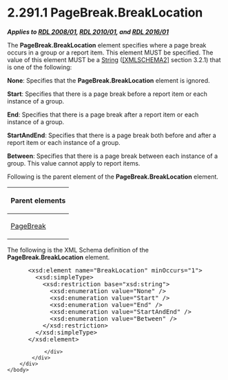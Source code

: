 <html dir="LTR" xmlns:mshelp="http://msdn.microsoft.com/mshelp" xmlns:ddue="http://ddue.schemas.microsoft.com/authoring/2003/5" xmlns:xlink="http://www.w3.org/1999/xlink" xmlns:tool="http://www.microsoft.com/tooltip">
    <head>
        <meta http-equiv="Content-Type" content="text/html; CHARSET=utf-8"></meta>
        <meta name="save" content="history"></meta>
        <title>2.291.1 PageBreak.BreakLocation</title>
        <xml>
            <mshelp:toctitle title="2.291.1 PageBreak.BreakLocation"></mshelp:toctitle>
            <mshelp:rltitle title="[MS-RDL]: PageBreak.BreakLocation"></mshelp:rltitle>
            <mshelp:keyword index="A" term="21d1866e-d707-4bd0-951d-8e756704c837"></mshelp:keyword>
            <mshelp:attr name="DCSext.ContentType" value="open specification"></mshelp:attr>
            <mshelp:attr name="AssetID" value="21d1866e-d707-4bd0-951d-8e756704c837"></mshelp:attr>
            <mshelp:attr name="TopicType" value="kbRef"></mshelp:attr>
            <mshelp:attr name="DCSext.Title" value="[MS-RDL]: PageBreak.BreakLocation" />
        </xml>
    </head>
    <body>
        <div id="header">
            <h1 class="heading">2.291.1 PageBreak.BreakLocation</h1>
        </div>
        <div id="mainSection">
            <div id="mainBody">
                <div id="allHistory" class="saveHistory"></div>
                <div id="sectionSection0" class="section" name="collapseableSection">
                    

<p><b><i>Applies to </i></b><a href="1e855f94-4617-47e4-b89e-0856c6cb420f.html"><b><i>RDL 2008/01</i></b></a><b><i>,
</i></b><a href="3428e690-a348-4ec7-8a6a-8efb42d2cdee.html"><b><i>RDL 2010/01</i></b></a><b><i>,
and </i></b><a href="52ce3983-2bfc-4e72-9359-42aaf5fe4509.html"><b><i>RDL 2016/01</i></b></a></p>

<p>The <b>PageBreak.BreakLocation</b> element specifies where a
page break occurs in a group or a report item. This element MUST be specified.
The value of this element MUST be a <a href="1ed81ef3-a683-45e3-aaad-bd2bbe71bc3d.html">String</a> (<a href="https://go.microsoft.com/fwlink/?LinkId=90610">[XMLSCHEMA2]</a> section
3.2.1) that is one of the following:</p>

<p><b>None</b>: Specifies that the <b>PageBreak.BreakLocation</b>
element is ignored.</p>

<p><b>Start</b>: Specifies that there is a page break
before a report item or each instance of a group. </p>

<p><b>End</b>: Specifies that there is a page break
after a report item or each instance of a group.</p>

<p><b>StartAndEnd</b>: Specifies that there is a page
break both before and after a report item or each instance of a group.</p>

<p><b>Between</b>: Specifies that there is a page break
between each instance of a group. This value cannot apply to report items.</p>

<p>Following is the parent element of the <b>PageBreak.BreakLocation</b>
element.</p>

<table>
 <thead>
  <tr>
   <th>
   <p>Parent elements</p>
   </th>
  </tr>
 </thead>
 <tr>
  <td>
  <p><a href="1d92eb7b-d946-4802-bb7b-30ea559bb8a2.html">PageBreak</a></p>
  </td>
 </tr>
</table>

<p>The following is the XML Schema definition of the <b>PageBreak.BreakLocation</b>
element.</p>

<dl>
<dd>
<div><pre> &lt;xsd:element name=&quot;BreakLocation&quot; minOccurs=&quot;1&quot;&gt;
   &lt;xsd:simpleType&gt;
     &lt;xsd:restriction base=&quot;xsd:string&quot;&gt;
       &lt;xsd:enumeration value=&quot;None&quot; /&gt;
       &lt;xsd:enumeration value=&quot;Start&quot; /&gt;
       &lt;xsd:enumeration value=&quot;End&quot; /&gt;
       &lt;xsd:enumeration value=&quot;StartAndEnd&quot; /&gt;
       &lt;xsd:enumeration value=&quot;Between&quot; /&gt;
     &lt;/xsd:restriction&gt;
   &lt;/xsd:simpleType&gt;
 &lt;/xsd:element&gt;
</pre></div>
</dd></dl>


                </div>
            </div>
        </div>
    </body>
</html>